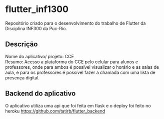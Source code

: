 # flutter_inf1300
Repositório criado para o desenvolvimento do trabalho de Flutter da Disciplina INF300 da Puc-Rio.

## Descrição 

Nome do aplicativo/ projeto: CCE  
Resumo: Acesso a plataforma do CCE pelo celular para alunos e professores, onde para ambos é possível visualizar o horário e as salas de aula, e para os professores é possível fazer a chamada com uma lista de presença digital.

## Backend do aplicativo

O aplicativo utiliza uma api que foi feita em flask e o deploy foi feito no heroku https://github.com/tatirb/flutter_backend

